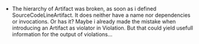 * The hierarchy of Artifact was broken, as soon as i defined SourceCodeLineArtifact.
  It does neither have a name nor dependencies or invocations. Or has it? Maybe i
  already made the mistake when introducing an Artifact as violator in Violation.
  But that could yield usefull information for the output of violations...
